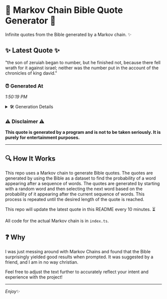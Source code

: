 # 📖 Markov Chain Bible Quote Generator 📖

Infinite quotes from the Bible generated by a Markov chain. ✨

## ✨ Latest Quote ✨
"the son of zeruiah began to number, but he finished not, because there fell wrath for it against israel; neither was the number put in the account of the chronicles of king david."

### ⏰ Generated At
*1:50:19 PM*

<details>
    <summary>🛠️ Generation Details</summary>
    <p>
        <strong>🌱 Seed:</strong> the<br>
        <strong>🔄 Iterations:</strong> 32<br>
        <strong>📜 Context History:</strong><br>[ the ]: son<br>[ the, son ]: of<br>[ the, son, of ]: zeruiah<br>[ the, son, of, zeruiah ]: began<br>[ the, son, of, zeruiah, began ]: to<br>[ the, son, of, zeruiah, began, to ]: number,<br>[ son, of, zeruiah, began, to, number, ]: but<br>[ of, zeruiah, began, to, number,, but ]: he<br>[ zeruiah, began, to, number,, but, he ]: finished<br>[ began, to, number,, but, he, finished ]: not,<br>[ to, number,, but, he, finished, not, ]: because<br>[ number,, but, he, finished, not,, because ]: there<br>[ but, he, finished, not,, because, there ]: fell<br>[ he, finished, not,, because, there, fell ]: wrath<br>[ finished, not,, because, there, fell, wrath ]: for<br>[ not,, because, there, fell, wrath, for ]: it<br>[ because, there, fell, wrath, for, it ]: against<br>[ there, fell, wrath, for, it, against ]: israel;<br>[ fell, wrath, for, it, against, israel; ]: neither<br>[ wrath, for, it, against, israel;, neither ]: was<br>[ for, it, against, israel;, neither, was ]: the<br>[ it, against, israel;, neither, was, the ]: number<br>[ against, israel;, neither, was, the, number ]: put<br>[ israel;, neither, was, the, number, put ]: in<br>[ neither, was, the, number, put, in ]: the<br>[ was, the, number, put, in, the ]: account<br>[ the, number, put, in, the, account ]: of<br>[ number, put, in, the, account, of ]: the<br>[ put, in, the, account, of, the ]: chronicles<br>[ in, the, account, of, the, chronicles ]: of<br>[ the, account, of, the, chronicles, of ]: king<br>[ account, of, the, chronicles, of, king ]: david.<br>
    </p>
</details>

### ⚠️ Disclaimer ⚠️
**This quote is generated by a program and is not to be taken seriously. It is purely for entertainment purposes.**

---

## 🔍 How It Works

This repo uses a Markov chain to generate Bible quotes. The quotes are generated by using the Bible as a dataset to find the probability of a word appearing after a sequence of words. The quotes are generated by starting with a random word and then selecting the next word based on the probability of it appearing after the current sequence of words. This process is repeated until the desired length of the quote is reached.

This repo will update the latest quote in this README every 10 minutes. ⏳

All code for the actual Markov chain is in `index.ts`.

## ❓ Why

I was just messing around with Markov Chains and found that the Bible surprisingly yielded good results when prompted. 
It was suggested by a friend, and I am in no way christian.

Feel free to adjust the text further to accurately reflect your intent and experience with the project!

---

*Enjoy*✨
